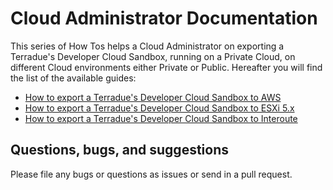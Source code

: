 # Cloud Administrator Documentation

This series of How Tos helps a Cloud Administrator on exporting a Terradue's Developer Cloud Sandbox, running on a Private Cloud, on different Cloud environments either Private or Public. Hereafter you will find the list of the available guides:

* [How to export a Terradue's Developer Cloud Sandbox to AWS](source/sandbox2aws.md)
* [How to export a Terradue's Developer Cloud Sandbox to ESXi 5.x](source/sandbox2esxi.md)
* [How to export a Terradue's Developer Cloud Sandbox to Interoute](source/sandbox2interoute.md)

## Questions, bugs, and suggestions

Please file any bugs or questions as issues or send in a pull request.
